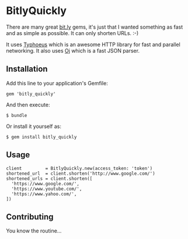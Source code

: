 # BitlyQuickly

There are many great [bit.ly](https://bitly.com/) gems, it's just that I wanted something as fast and as simple as possible.
It can only shorten URLs. :-)

It uses [Typhoeus](https://github.com/typhoeus/typhoeus) which is an awesome HTTP library for fast
and parallel networking. It also uses [Oj](https://github.com/ohler55/oj) which is a fast JSON parser.

## Installation

Add this line to your application's Gemfile:

    gem 'bitly_quickly'

And then execute:

    $ bundle

Or install it yourself as:

    $ gem install bitly_quickly

## Usage

    client         = BitlyQuickly.new(access_token: 'token')
    shortened_url  = client.shorten('http://www.google.com/')
    shortened_urls = client.shorten([
      'https://www.google.com/',
      'https://www.youtube.com/',
      'https://www.yahoo.com/',
    ])

## Contributing

You know the routine…
